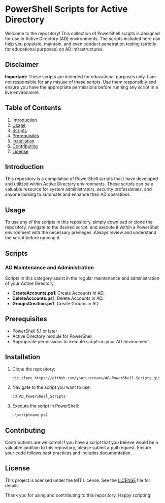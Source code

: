 # PowerShell Scripts for Active Directory

Welcome to the repository! This collection of PowerShell scripts is designed for use in Active Directory (AD) environments. The scripts included here can help you populate, maintain, and even conduct penetration testing (strictly for educational purposes) on AD infrastructures.

## Disclaimer
**Important:** These scripts are intended for educational purposes only. I am not responsible for any misuse of these scripts. Use them responsibly and ensure you have the appropriate permissions before running any script in a live environment.

## Table of Contents
1. [Introduction](#introduction)
2. [Usage](#usage)
3. [Scripts](#scripts)
4. [Prerequisites](#prerequisites)
5. [Installation](#installation)
6. [Contributing](#contributing)
7. [License](#license)


## Introduction
This repository is a compilation of PowerShell scripts that I have developed and utilized within Active Directory environments. These scripts can be a valuable resource for system administrators, security professionals, and anyone looking to automate and enhance their AD operations.

## Usage
To use any of the scripts in this repository, simply download or clone the repository, navigate to the desired script, and execute it within a PowerShell environment with the necessary privileges. Always review and understand the script before running it.

## Scripts
### AD Maintenance and Administration
Scripts in this category assist in the regular maintenance and administration of your Active Directory.

- **CreateAccounts.ps1**: Create Accounts in AD.
- **DeleteAccounts.ps1**: Delete Accounts in AD.
- **GroupsCreation.ps1**: Create Groups in AD.


## Prerequisites
- PowerShell 5.1 or later
- Active Directory module for PowerShell
- Appropriate permissions to execute scripts in your AD environment

## Installation
1. Clone the repository:
    ```sh
    git clone https://github.com/yourusername/AD-PowerShell-Scripts.git
    ```
2. Navigate to the script you want to use:
    ```sh
    cd AD_PowerShell_Scripts
    ```
3. Execute the script in PowerShell:
    ```sh
    .\scriptname.ps1
    ```

## Contributing
Contributions are welcome! If you have a script that you believe would be a valuable addition to this repository, please submit a pull request. Ensure your code follows best practices and includes documentation.

## License
This project is licensed under the MIT License. See the [LICENSE](LICENSE) file for details.

Thank you for using and contributing to this repository. Happy scripting!
